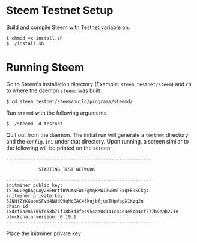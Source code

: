 # Steem Testnet Setup

Build and compile Steem with Testnet variable on.
    
    $ chmod +x install.sh
    $ ./install.sh

# Running Steem

Go to Steem's installation directory  (Example: `steem_testnet/steem`) and `cd` to where the daemon `steemd` was built.

    $ cd steem_testnet/steem/build/programs/steemd/

Run `steemd` with the following arguments
    
    $ ./steemd -d testnet

Quit out from the daemon. The initial run will generate a `testnet` directory and the `config.ini` under that directory. Upon running, a screen similar to the following will be printed on the screen:

    ------------------------------------------------------

                STARTING TEST NETWORK

    ------------------------------------------------------
    initminer public key: TST6LLegbAgLAy28EHrffBVuANFWcFgmqRMW13wBmTExqFE9SCkg4
    initminer private key: 5JNHfZYKGaomSFvd4NUdQ9qMcEAC43kujbfjueTHpVapX1Kzq2n
    chain id: 18dcf0a285365fc58b71f18b3d3fec954aa0c141c44e4e5cb4cf777b9eab274e
    blockchain version: 0.19.1
    ------------------------------------------------------

Place the initminer private key 
